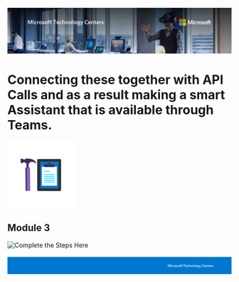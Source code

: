 ![MTC Header](./media/header.jpeg)

# Connecting these together with API Calls and as a result making a smart Assistant that is available through Teams. 

![Hands On Logo](./media/workshop.png)

## Module 3

![Complete the Steps Here](https://github.com/MTC-Sydney/smart-assistant-azure-function)



![Footer](./media/footer.png)